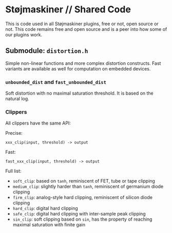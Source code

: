 # Støjmaskiner // Shared Code

This is code used in all Støjmaskiner plugins, free or not, open source or not. This code remains free and open source and is a peer into how some of our plugins work.

## Submodule: `distortion.h`

Simple non-linear functions and more complex distortion constructs. Fast variants are available as well for computation on embedded devices.

### `unbounded_dist` and `fast_unbounded_dist`
Soft distortion with no maximal saturation threshold. It is based on the natural log.

### Clippers
All clippers have the same API:

Precise:
```
xxx_clip(input, threshold) -> output
```

Fast:
```
fast_xxx_clip(input, threshold) -> output
```

Full list:
- `soft_clip`: based on `tanh`, reminiscent of FET, tube or tape clipping
- `medium_clip`: slightly harder than `tanh`, reminiscent of germanium diode clipping
- `firm_clip`: analog-style hard clipping, reminiscent of silicon diode clipping
- `hard_clip`: digital hard clipping
- `safe_clip`: digital hard clipping with inter-sample peak clipping
- `sin_clip`: soft clipping based on `sin`, has the property of reaching maximal saturation with finite gain
